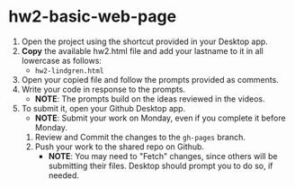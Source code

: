 # hw2-basic-web-page

1. Open the project using the shortcut provided in your Desktop app.
2. **Copy** the available hw2.html file and add your lastname to it in all lowercase as follows:
   - `hw2-lindgren.html`
3. Open your copied file and follow the prompts provided as comments.
4. Write your code in response to the prompts.
   - **NOTE**: The prompts build on the ideas reviewed in the videos.
5. To submit it, open your Github Desktop app.
   - **NOTE**: Submit your work on Monday, even if you complete it before Monday.
   1. Review and Commit the changes to the `gh-pages` branch.
   2. Push your work to the shared repo on Github.
      - **NOTE**: You may need to "Fetch" changes, since others will be submitting their files. Desktop should prompt you to do so, if needed.
